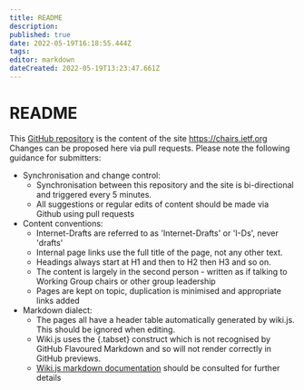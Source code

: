 ```yaml
---
title: README
description: 
published: true
date: 2022-05-19T16:18:55.444Z
tags: 
editor: markdown
dateCreated: 2022-05-19T13:23:47.661Z
---
```


# README
This [GitHub repository](https://github.com/ietf/chairs.ietf.org) is the content of the site https://chairs.ietf.org  Changes can be proposed here via pull requests. Please note the following guidance for submitters:

* Synchronisation and change control:
    * Synchronisation between this repository and the site is bi-directional and triggered every 5 minutes.
    * All suggestions or regular edits of content should be made via Github using pull requests
* Content conventions:
    * Internet-Drafts are referred to as 'Internet-Drafts' or 'I-Ds', never 'drafts'
    * Internal page links use the full title of the page, not any other text.
    * Headings always start at H1 and then to H2 then H3 and so on.
    * The content is largely in the second person - written as if talking to Working Group chairs or other group leadership
    * Pages are kept on topic, duplication is minimised and appropriate links added
* Markdown dialect:
   *  The pages all have a header table automatically generated by wiki.js.  This should be ignored when editing.
   *  Wiki.js uses the {.tabset} construct which is not recognised by GitHub Flavoured Markdown and so will not render correctly in GitHub previews.
   * [Wiki.js markdown documentation](https://docs.requarks.io/en/editors/markdown) should be consulted for further details
